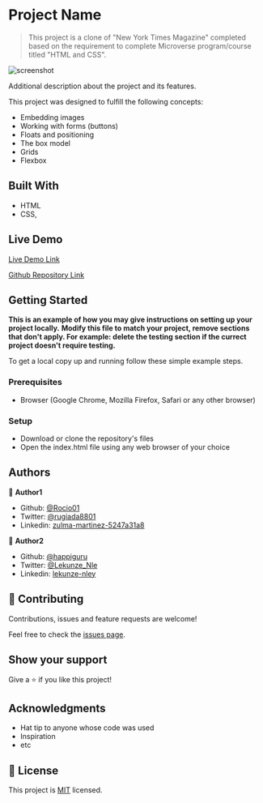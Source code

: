 # Project Name

> This project is a clone of "New York Times Magazine" completed based on the requirement to complete Microverse program/course titled "HTML and CSS".

![screenshot](./app_screenshot.png)

Additional description about the project and its features.

This project was designed to fulfill the following concepts:

- Embedding images
- Working with forms (buttons)
- Floats and positioning
- The box model
- Grids
- Flexbox


## Built With

- HTML
- CSS,

## Live Demo

[Live Demo Link](https://happiguru.github.io/PositioningandFloatingElements/)

[Github Repository Link](https://github.com/happiguru/PositioningandFloatingElements)

## Getting Started

**This is an example of how you may give instructions on setting up your project locally.**
**Modify this file to match your project, remove sections that don't apply. For example: delete the testing section if the currect project doesn't require testing.**



To get a local copy up and running follow these simple example steps.

### Prerequisites

- Browser (Google Chrome, Mozilla Firefox, Safari or any other browser)

### Setup

- Download or clone the repository's files
- Open the index.html file using any web browser of your choice




## Authors

👤 **Author1**

- Github: [@Rocio01](https://github.com/Rocio01)
- Twitter: [@rugiada8801](https://twitter.com/rugiada8801)
- Linkedin: [zulma-martinez-5247a31a8](https://www.linkedin.com/in/zulma-martinez-5247a31a8/)

👤 **Author2**

- Github: [@happiguru](https://github.com/happiguru)
- Twitter: [@Lekunze_Nle](https://twitter.com/Lekunze_Nley)
- Linkedin: [lekunze-nley](https://www.linkedin.com/in/lekunze-nley/)

## 🤝 Contributing

Contributions, issues and feature requests are welcome!

Feel free to check the [issues page](issues/).

## Show your support

Give a ⭐️ if you like this project!

## Acknowledgments

- Hat tip to anyone whose code was used
- Inspiration
- etc

## 📝 License

This project is [MIT](lic.url) licensed.
